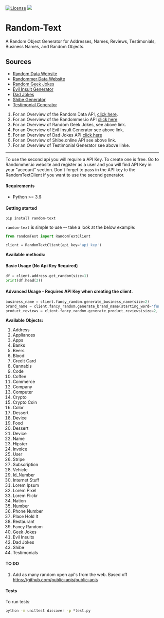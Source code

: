 [![License](https://img.shields.io/badge/License-BSD_3--Clause-blue.svg)](https://github.com/uricod/lend-saas/blob/master/LICENSE)
<img src="https://img.shields.io/github/v/release/uricod/random-text">

# **Random-Text**
A Random Object Generator for Addresses, Names, Reviews, Testimonials, Business Names, and Random Objects.

## **Sources**
- [Random Data Website](https://random-data-api.com/)
- [Randommer Data Website](https://randommer.io/)
- [Random Geek Jokes](https://github.com/sameerkumar18/geek-joke-api)
- [Evil Insult Generator](https://evilinsult.com/api/)
- [Dad Jokes](https://icanhazdadjoke.com/)
- [Shibe Generator](https://shibe.online/)
- [Testimonial Generator](https://testimonialapi.toolcarton.com/)


1. For an Overview of the Random Data API, [click here]( https://random-data-api.com/documentation).
1. For an Overview of the Randommer.io API [click here]( https://randommer.io/randommer-api)
1. For an Overview of Random Geek Jokes, see above link.
1. For an Overview of Evil Insult Generator see above link.
1. For an Overview of Dad Jokes API [click here](https://icanhazdadjoke.com/api)
1. For an Overview of Shibe.online API see above link.
1. For an Overview of Testimonial Generator see above linke.

----
To use the second api you will require a API Key. To create one is free. Go to Randommer.io website and register as a user and you will find API Key in your "account" section.
Don't forget to pass in the API key to the RandomTextClient if you want to use the second generator.

#### **Requirements**
- Python >= 3.6

#### **Getting started**
`pip install random-text`

`random-text` is simple to use -- take a look at the below example:
```python
from randomText import RandomTextClient

client = RandomTextClient(api_key='api_key')
```

**Available methods:**
#### Basic Usage (No Api Key Required)
```python
df = client.address.get_random(size=1)
print(df.head(2))
```

#### Advanced Usage - Requires API Key when creating the client.
```python
business_name = client.fancy_random.generate_business_name(size=2)
brand_name = client.fancy_random.generate_brand_name(starting_word='funny')
product_reviews = client.fancy_random.generate_product_reviews(size=2, product='toy')
```

**Available Objects:**
1. Address
1. Appliances
1. Apps
1. Banks
1. Beers
1. Blood
1. Credit Card
1. Cannabis
1. Code
1. Coffee
1. Commerce
1. Company
1. Computer
1. Crypto
1. Crypto Coin
1. Color
1. Dessert
1. Device
1. Food
1. Dessert
1. Device
1. Name
1. Hipster
1. Invoice
1. User
1. Stripe
1. Subscription
1. Vehicle
1. Id_Number
1. Internet Stuff
1. Lorem Ipsum
1. Lorem Pixel
1. Lorem Flickr
1. Nation
1. Number
1. Phone Number
1. Place Hold It
1. Restaurant
1. Fancy Random
1. Geek Jokes
1. Evil Insults
1. Dad Jokes
1. Shibe
1. Testimonials

#### TO DO
1. Add as many random open api's from the web. Based off https://github.com/public-apis/public-apis


#### **Tests**
To run tests:
```cmd
python -m unittest discover -p *test.py
```